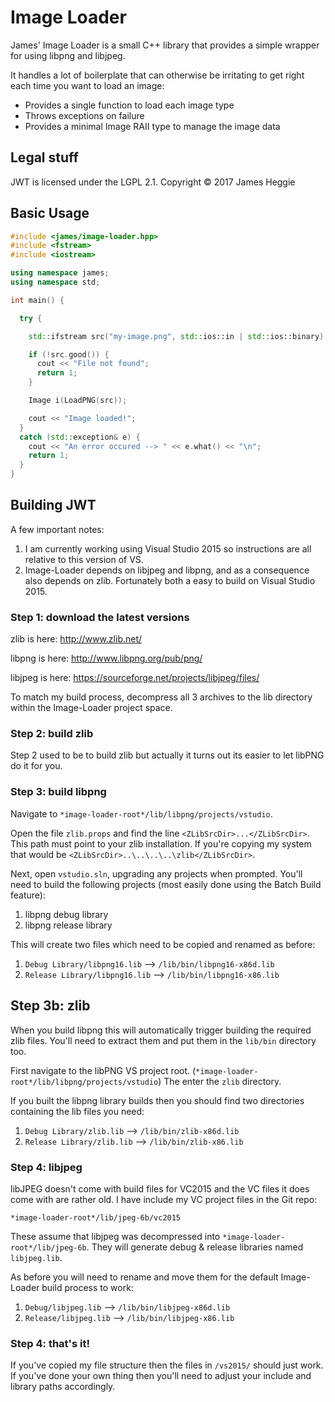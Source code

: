 Image Loader
============

James' Image Loader is a small C++ library that provides a simple wrapper for using
libpng and libjpeg.

It handles a lot of boilerplate that can otherwise be irritating to get right each time
you want to load an image:
  - Provides a single function to load each image type
  - Throws exceptions on failure
  - Provides a minimal Image RAII type to manage the image data

Legal stuff
-----------
JWT is licensed under the LGPL 2.1.
Copyright &copy; 2017 James Heggie

Basic Usage
-----------
```C++
#include <james/image-loader.hpp>
#include <fstream>
#include <iostream>

using namespace james;
using namespace std;

int main() {

  try {

    std::ifstream src("my-image.png", std::ios::in | std::ios::binary);

    if (!src.good()) {
      cout << "File not found";
      return 1;
    }

    Image i(LoadPNG(src));

    cout << "Image loaded!";
  }
  catch (std::exception& e) {
    cout << "An error occured --> " << e.what() << "\n";
    return 1;
  }
}
```

Building JWT
------------
A few important notes:
1. I am currently working using Visual Studio 2015 so instructions are all relative
   to this version of VS.
2. Image-Loader depends on libjpeg and libpng, and as a consequence also depends on zlib.
   Fortunately both a easy to build on Visual Studio 2015.

### Step 1: download the latest versions
zlib is here: http://www.zlib.net/

libpng is here: http://www.libpng.org/pub/png/

libjpeg is here: https://sourceforge.net/projects/libjpeg/files/

To match my build process, decompress all 3 archives to the lib directory within the
Image-Loader project space.

### Step 2: build zlib
Step 2 used to be to build zlib but actually it turns out its easier to let libPNG do
it for you.

### Step 3: build libpng
Navigate to `*image-loader-root*/lib/libpng/projects/vstudio`.

Open the file `zlib.props` and find the line `<ZLibSrcDir>...</ZLibSrcDir>`.
This path must point to your zlib installation. If you're copying my system that would be
`<ZLibSrcDir>..\..\..\..\zlib</ZLibSrcDir>`.

Next, open `vstudio.sln`, upgrading any projects when prompted. You'll need to build the
following projects (most easily done using the Batch Build feature):
1. libpng debug library
2. libpng release library

This will create two files which need to be copied and renamed as before:
1. `Debug Library/libpng16.lib` --> `/lib/bin/libpng16-x86d.lib`
2. `Release Library/libpng16.lib` --> `/lib/bin/libpng16-x86.lib`

## Step 3b: zlib
When you build libpng this will automatically trigger building the required zlib files.
You'll need to extract them and put them in the `lib/bin` directory too.

First navigate to the libPNG VS project root. (`*image-loader-root*/lib/libpng/projects/vstudio`)
The enter the `zlib` directory.

If you built the libpng library builds then you should find two directories containing the
lib files you need:
1. `Debug Library/zlib.lib` --> `/lib/bin/zlib-x86d.lib`
2. `Release Library/zlib.lib` --> `/lib/bin/zlib-x86.lib`

### Step 4: libjpeg

libJPEG doesn't come with build files for VC2015 and the VC files it does come with are
rather old. I have include my VC project files in the Git repo:

`*image-loader-root*/lib/jpeg-6b/vc2015`

These assume that libjpeg was decompressed into `*image-loader-root*/lib/jpeg-6b`. They
will generate debug & release libraries named `libjpeg.lib`.

As before you will need to rename and move them for the default Image-Loader build
process to work:

1. `Debug/libjpeg.lib` --> `/lib/bin/libjpeg-x86d.lib`
2. `Release/libjpeg.lib` --> `/lib/bin/libjpeg-x86.lib`

### Step 4: that's it!
If you've copied my file structure then the files in `/vs2015/` should just work. If
you've done your own thing then you'll need to adjust your include and library paths
accordingly.
